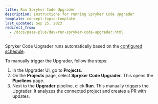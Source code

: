 ```yaml
---
title: Run Spryker Code Upgrader
description: Instructions for running Spryker Code Upgrader
template: concept-topic-template
last_updated: Sep 25, 2023
redirect_from:
  - /docs/paas-plus/dev/run-spryker-code-upgrader.html
---
```


Spryker Code Upgrader runs automatically based on the [configured schedule](/docs/scu/dev/configure-spryker-code-upgrader.html). 

To manually trigger the Upgrader, follow the steps:

1. In the Upgrader UI, go to **Projects**.
2. On the **Projects** page, select **Spryker Code Upgrader**.
    This opens the **Pipelines** page.
3. Next to the **Upgrader** pipeline, click **Run**.
    This manually triggers the Upgrader. It analyzes the connected project and creates a PR with updates.
